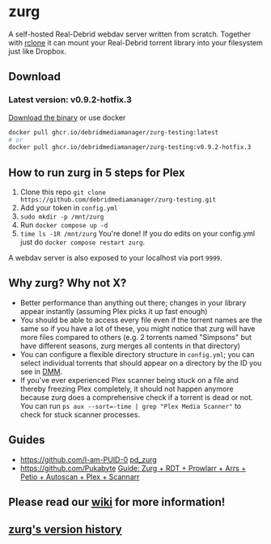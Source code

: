 # zurg

A self-hosted Real-Debrid webdav server written from scratch. Together with [rclone](https://rclone.org/) it can mount your Real-Debrid torrent library into your filesystem just like Dropbox.

## Download

### Latest version: v0.9.2-hotfix.3

[Download the binary](https://github.com/debridmediamanager/zurg-testing/tree/main/releases/v0.9.2-hotfix.3) or use docker

```sh
docker pull ghcr.io/debridmediamanager/zurg-testing:latest
# or
docker pull ghcr.io/debridmediamanager/zurg-testing:v0.9.2-hotfix.3
```

## How to run zurg in 5 steps for Plex

1. Clone this repo `git clone https://github.com/debridmediamanager/zurg-testing.git`
2. Add your token in `config.yml`
3. `sudo mkdir -p /mnt/zurg`
4. Run `docker compose up -d`
5. `time ls -1R /mnt/zurg` You're done! If you do edits on your config.yml just do `docker compose restart zurg`.

A webdav server is also exposed to your localhost via port `9999`.

## Why zurg? Why not X?

- Better performance than anything out there; changes in your library appear instantly (assuming Plex picks it up fast enough)
- You should be able to access every file even if the torrent names are the same so if you have a lot of these, you might notice that zurg will have more files compared to others (e.g. 2 torrents named "Simpsons" but have different seasons, zurg merges all contents in that directory)
- You can configure a flexible directory structure in `config.yml`; you can select individual torrents that should appear on a directory by the ID you see in [DMM](https://debridmediamanager.com/).
- If you've ever experienced Plex scanner being stuck on a file and thereby freezing Plex completely, it should not happen anymore because zurg does a comprehensive check if a torrent is dead or not. You can run `ps aux --sort=-time | grep "Plex Media Scanner"` to check for stuck scanner processes.

## Guides

- https://github.com/I-am-PUID-0 [pd_zurg](https://github.com/I-am-PUID-0/pd_zurg)
- https://github.com/Pukabyte [Guide: Zurg + RDT + Prowlarr + Arrs + Petio + Autoscan + Plex + Scannarr](https://puksthepirate.notion.site/Guide-Zurg-RDT-Prowlarr-Arrs-Petio-Autoscan-Plex-Scannarr-eebe27d130fa400c8a0536cab9d46eb3)

## Please read our [wiki](https://github.com/debridmediamanager/zurg-testing/wiki) for more information!

## [zurg's version history](https://github.com/debridmediamanager/zurg-testing/wiki/History)
